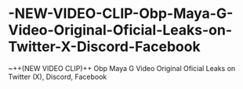 # -NEW-VIDEO-CLIP-Obp-Maya-G-Video-Original-Oficial-Leaks-on-Twitter-X-Discord-Facebook
~++(NEW VIDEO CLIP)++ Obp Maya G Video Original Oficial Leaks on Twitter (X), Discord, Facebook
